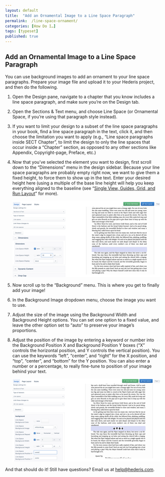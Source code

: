 ```yaml
---
layout: default
title:  "Add an Ornamental Image to a Line Space Paragraph"
permalink:  /line-space-ornament/
categories: [How Do I…]
tags: [typeset]
published: true
---
```


<section data-type="chapter" class="hsecchapter" data-hederis-type="hsecchapter" id="line-space-ornament" data-pi-attrs="id: line-space-ornament; data-tags: typeset;" role="doc-chapter" data-tags="typeset" data-author-name=" " data-book-title=" " title="Add an Ornamental Image to a Line Space Paragraph"><h1 data-hederis-type="hblkchaptitle" class="hblkchaptitle" id="p9wJ4wBJo">Add an Ornamental Image to a Line Space Paragraph</h1><p class="hblkp" data-hederis-type="hblkp" id="pwTZA6Rzd">You can use background images to add an ornament to your line space paragraphs. Prepare your image file and upload it to your Hederis project, and then do the following.</p><ol class="hwprnumlist" data-hederis-type="hwprnumlist" id="ppnNq2qyU"><li class="hblkoli" data-hederis-type="hblkoli" id="liZfegUbCn"><p class="hblkoli" data-hederis-type="hblklip" id="pzH0y2QLw">Open the Design pane, navigate to a chapter that you know includes a line space paragraph, and make sure you&#8217;re on the Design tab.</p></li><li class="hblkoli" data-hederis-type="hblkoli" id="liYJY3I1yW"><p class="hblkoli" data-hederis-type="hblklip" id="psNNX6z0Q">Open the Sections &amp; Text menu, and choose Line Space (or Ornamental Space, if you&#8217;re using that paragraph style instead).</p></li><li class="hblkoli" data-hederis-type="hblkoli" id="liMJcMsiBk"><p class="hblkoli" data-hederis-type="hblklip" id="ppMfzo2GB">If you want to limit your design to a subset of the line space paragraphs in your book, find a line space paragraph in the text, click it, and then choose the limitation you want to apply (e.g., &#8220;Line space paragraphs inside SECT Chapter&#8221;, to limit the design to only the line spaces that occur inside a &#8220;Chapter&#8221; section, as opposed to any other sections like Appendix, Copyright-page, Preface, etc.)</p></li><li class="hblkoli" data-hederis-type="hblkoli" id="linMVmQ5ji"><p class="hblkoli" data-hederis-type="hblklip" id="ph8Qlk3G6">Now that you&#8217;ve selected the element you want to design, first scroll down to the &#8220;Dimensions&#8221; menu in the design sidebar. Because your line space paragraphs are probably empty right now, we want to give them a fixed height, to force them to show up in the text. Enter your desired height here (using a multiple of the base line height will help you keep everything aligned to the baseline (see &#8220;<a href="{% post_url 2020-08-05-23-Thetop-righttoolbarSingleViewGuidesGridandRunLayout %}" data-hederis-type="hspana" id="pR5Zsplw3"><span class="Hyperlink" data-hederis-type="hspnspan" id="p1GZvnHUh">Single View, Guides, Grid, and Run Layout</span></a>&#8221; for more).</p><img data-hederis-type="hblkimg" class="hblkimg" id="p96fDEWPn" src="/images/linespace_height.png" data-img-src="linespace_height.png"/></li><li class="hblkoli" data-hederis-type="hblkoli" id="lipk6F9U8L"><p class="hblkoli" data-hederis-type="hblklip" id="pONIlRU4f">Now scroll up to the &#8220;Background&#8221; menu. This is where you get to finally add your image!</p></li><li class="hblkoli" data-hederis-type="hblkoli" id="li1hKaAlL5"><p class="hblkoli" data-hederis-type="hblklip" id="pNhdewSBG">In the Background Image dropdown menu, choose the image you want to use.</p></li><li class="hblkoli" data-hederis-type="hblkoli" id="liwB2bxjDn"><p class="hblkoli" data-hederis-type="hblklip" id="pEBXwLM3W">Adjust the size of the image using the Background Width and Background Height options. You can set one option to a fixed value, and leave the other option set to &#8220;auto&#8221; to preserve your image&#8217;s proportions.</p></li><li class="hblkoli" data-hederis-type="hblkoli" id="liMpWrDc4t"><p class="hblkoli" data-hederis-type="hblklip" id="pPJ2BeFFc">Adjust the position of the image by entering a keyword or number into the Background Position X and Background Position Y boxes (&#8220;X&#8221; controls the horizontal position, and Y controls the vertical position). You can use the keywords &#8220;left&#8221;, &#8220;center&#8221;, and &#8220;right&#8221; for the X position, and &#8220;top&#8221;, &#8220;center&#8221;, and &#8220;bottom&#8221; for the Y position. You can also enter a number or a percentage, to really fine-tune to position of your image behind your text.</p><img data-hederis-type="hblkimg" class="hblkimg" id="p8G7poL00" src="/images/linespace_done.png" data-img-src="linespace_done.png"/></li></ol><p class="hblkp" data-hederis-type="hblkp" id="pEm9D9IGu">And that should do it! Still have questions? Email us at <a href="mailto:help@hederis.com" data-hederis-type="hspana" id="pXO1tJJy0"><span class="Hyperlink" data-hederis-type="hspnspan" id="pzP62gYvk">help@hederis.com</span></a>. </p></section>
